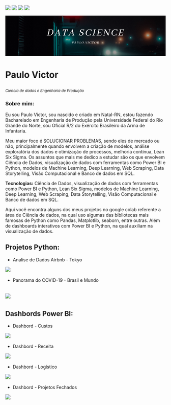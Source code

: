 <a href='https://www.linkedin.com/in/carvalhopinheiro/'><img src="https://img.shields.io/badge/LinkedIn-0077B5?style=for-the-badge&logo=linkedin&logoColor=white"></a>
<a href='https://bityli.com/jjFfCb'><img src="https://img.shields.io/badge/fiverr-1DBF73?style=for-the-badge&amp;logo=fiverr&amp;logoColor=white"></a> 
<a href='https://medium.com/@carvalhopinheiro'><img src="https://img.shields.io/badge/Medium-12100E?style=for-the-badge&logo=medium&logoColor=white"></a>
<a href='https://github.com/carvalhopinheiro/Ciencia-de-Dados'><img src="https://img.shields.io/badge/GitHub-100000?style=for-the-badge&logo=github&logoColor=white"></a>

<p align="center">
  <img src="Baner.png" >
</p>

# Paulo Victor
<sub>*Ciencia de dados e Engenharia de Produção*</sub>

### Sobre mim:
Eu sou Paulo Victor, sou nascido e criado em Natal-RN, estou fazendo Bacharelado em Engenharia de Produção pela Universidade Federal do Rio Grande do Norte, sou Oficial R/2 do Exército Brasileiro da Arma de Infantaria.

Meu maior foco é SOLUCIONAR PROBLEMAS, sendo eles de mercado ou não, principalmente quando envolvem a criação de modelos, análise exploratória dos dados e otimização de processos, melhoria contínua, Lean Six Sigma. Os assuntos que mais me dedico a estudar são os que envolvem Ciência de Dados, visualização de dados com ferramentas como Power BI e Python, modelos de Machine Learning, Deep Learning, Web Scraping, Data Storytelling, Visão Computacional e Banco de dados em SQL.

**Tecnologias:** Ciência de Dados, visualização de dados com ferramentas como Power BI e Python, Lean Six Sigma, modelos de Machine Learning, Deep Learning, Web Scraping, Data Storytelling, Visão Computacional e Banco de dados em SQL.


Aqui você encontra alguns dos meus projetos no google colab referente a área de Ciência de dados, na qual uso algumas das bibliotecas mais famosas de Python como Pandas, Matplotlib, seaborn, entre outras. Além de dashboards interativos com Power BI e Python, na qual auxiliam na visualização de dados.

## Projetos Python:
* Analise de Dados Airbnb - Tokyo

<a href='https://bityli.com/qaKxdZ'><img src="https://img.shields.io/badge/Jupyter-F37626.svg?&amp;style=for-the-badge&amp;logo=Jupyter&amp;logoColor=white"></a> 
* Panorama do COVID-19 - Brasil e Mundo 

<a href='https://github.com/carvalhopinheiro/Ciencia-de-Dados/blob/main/Panorama_do_COVID_19_Brasil.ipynb'><img src="https://img.shields.io/badge/Jupyter-F37626.svg?&amp;style=for-the-badge&amp;logo=Jupyter&amp;logoColor=white"></a> 
---
## Dashbords Power BI:
* Dashbord - Custos

<a href="https://bityli.com/OS2h0C"><img src="https://img.shields.io/badge/PowerBI-F2C811?style=for-the-badge&logo=Power%20BI&logoColor=white"></a> 
* Dashbord - Receita

<a href="https://bityli.com/KGS8ko"><img src="https://img.shields.io/badge/PowerBI-F2C811?style=for-the-badge&logo=Power%20BI&logoColor=white"></a>
* Dashbord - Logístico

<a href="https://app.powerbi.com/view?r=eyJrIjoiOGIwMjJhZTAtNTgwOS00NTE2LThhYjQtMDIzYzNhMWQ5NWQ4IiwidCI6ImRjYmYyYTFmLTk1MzItNGQ1Ni1hYzQxLTU2MTVlMzhlNTBiNyJ9&pageName=ReportSection"><img src="https://img.shields.io/badge/PowerBI-F2C811?style=for-the-badge&logo=Power%20BI&logoColor=white"></a>
* Dashbord - Projetos Fechados

<a href="https://app.powerbi.com/view?r=eyJrIjoiMDZhZjc4NjctNTI5Yy00ODU4LTk3ODctYTc4MTJkYTRkNGU4IiwidCI6ImRjYmYyYTFmLTk1MzItNGQ1Ni1hYzQxLTU2MTVlMzhlNTBiNyJ9"><img src="https://img.shields.io/badge/PowerBI-F2C811?style=for-the-badge&logo=Power%20BI&logoColor=white"></a>

